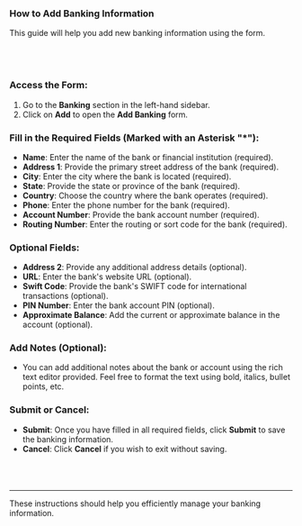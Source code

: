 <!-- ---
title: "Help Documentation: Banking Add Form"
--- -->

### **How to Add Banking Information**

This guide will help you add new banking information using the form.
<br></br>
<br></br>

### **Access the Form**:
1. Go to the **Banking** section in the left-hand sidebar.
2. Click on **Add** to open the **Add Banking** form.

### Fill in the Required Fields (Marked with an Asterisk "*"):
- **Name**: Enter the name of the bank or financial institution (required).
- **Address 1**: Provide the primary street address of the bank (required).
- **City**: Enter the city where the bank is located (required).
- **State**: Provide the state or province of the bank (required).
- **Country**: Choose the country where the bank operates (required).
- **Phone**: Enter the phone number for the bank (required).
- **Account Number**: Provide the bank account number (required).
- **Routing Number**: Enter the routing or sort code for the bank (required).

### Optional Fields:
- **Address 2**: Provide any additional address details (optional).
- **URL**: Enter the bank's website URL (optional).
- **Swift Code**: Provide the bank's SWIFT code for international transactions (optional).
- **PIN Number**: Enter the bank account PIN (optional).
- **Approximate Balance**: Add the current or approximate balance in the account (optional).

### Add Notes (Optional):
- You can add additional notes about the bank or account using the rich text editor provided. Feel free to format the text using bold, italics, bullet points, etc.

### Submit or Cancel:
- **Submit**: Once you have filled in all required fields, click **Submit** to save the banking information.
- **Cancel**: Click **Cancel** if you wish to exit without saving.
<br></br>
<br></br>
---

These instructions should help you efficiently manage your banking information.